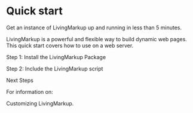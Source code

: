 # Quick  start
Get an instance of LivingMarkup up and running in less than 5 minutes.

LivingMarkup is a powerful and flexible way to build dynamic web pages. This quick start covers how to use on a web server.

Step 1: Install the LivingMarkup Package

Step 2: Include the LivingMarkup script

Next Steps

For information on:

Customizing LivingMarkup.